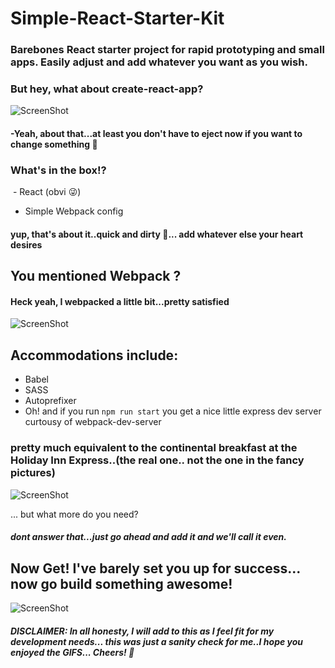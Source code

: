 # Simple-React-Starter-Kit

### Barebones React starter project for rapid prototyping and small apps. Easily adjust and add whatever you want as you wish.

### But hey, what about create-react-app?
![ScreenShot](https://media.giphy.com/media/y65VoOlimZaus/giphy.gif)
#### -Yeah, about that...at least you don't have to eject now if you want to change something 🤔

### What's in the box!?

  - React (obvi 😜)
  - Simple Webpack config

#### yup, that's about it..quick and dirty 🤠... add whatever else your heart desires


## You mentioned Webpack ?

#### Heck yeah, I webpacked a little bit...pretty satisfied
![ScreenShot](https://media.giphy.com/media/ZiDnfvNB4PjVu/giphy.gif)

## Accommodations include:
  - Babel
  - SASS
  - Autoprefixer
  - Oh! and if you run `npm run start` you get a nice little express dev server curtousy of webpack-dev-server
  
### pretty much equivalent to the continental breakfast at the Holiday Inn Express..(the real one.. not the one in the fancy pictures)
![ScreenShot](https://i0.bookcdn.com/data/Photos/Big/64/6449/6449405/Holiday-Inn-Express-Cleveland-Vermilion-photos-Restaurant.JPEG)



... but what more do you need?
##### dont answer that...just go ahead and add it and we'll call it even.

## Now Get! I've **barely** set you up for success... now go build something awesome!
![ScreenShot](https://media.giphy.com/media/Y6AwlIxIW3Qkg/giphy.gif)


##### DISCLAIMER: In all honesty, I will add to this as I feel fit for my development needs... this was just a sanity check for me..I hope you enjoyed the GIFS... Cheers! 🍻
